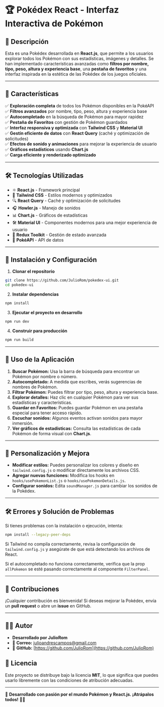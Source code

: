# 🏆 Pokédex React - Interfaz Interactiva de Pokémon

## 📌 Descripción
Esta es una Pokédex desarrollada en **React.js**, que permite a los usuarios explorar todos los Pokémon con sus estadísticas, imágenes y detalles. Se han implementado características avanzadas como **filtros por nombre, tipo, peso, altura y experiencia base**, una **pestaña de favoritos** y una interfaz inspirada en la estética de las Pokédex de los juegos oficiales.

---

## 🚀 **Características**
✅ **Exploración completa** de todos los Pokémon disponibles en la PokéAPI  
✅ **Filtros avanzados** por nombre, tipo, peso, altura y experiencia base  
✅ **Autocompletado** en la búsqueda de Pokémon para mayor rapidez  
✅ **Pestaña de Favoritos** con gestión de Pokémon guardados  
✅ **Interfaz responsiva y optimizada** con **Tailwind CSS** y **Material UI**  
✅ **Gestín eficiente de datos** con **React Query** (caché y optimización de solicitudes)  
✅ **Efectos de sonido y animaciones** para mejorar la experiencia de usuario  
✅ **Gráficos estadísticos** usando **Chart.js**  
✅ **Carga eficiente y renderizado optimizado**  

---

## 🛠 **Tecnologías Utilizadas**
- ⚛️ **React.js** - Framework principal  
- 🎨 **Tailwind CSS** - Estilos modernos y optimizados  
- 🔍 **React Query** - Caché y optimización de solicitudes  
- 🎧 **Howler.js** - Manejo de sonidos  
- 📊 **Chart.js** - Gráficos de estadísticas  
- 🛠 **Material UI** - Componentes modernos para una mejor experiencia de usuario  
- 📛 **Redux Toolkit** - Gestión de estado avanzada  
- 📝 **PokéAPI** - API de datos  

---

## 📆 **Instalación y Configuración**

1. **Clonar el repositorio**
```bash
git clone https://github.com/JulioRom/pokedex-ui.git
cd pokedex-ui
```

2. **Instalar dependencias**
```bash
npm install
```

3. **Ejecutar el proyecto en desarrollo**
```bash
npm run dev
```

4. **Construir para producción**
```bash
npm run build
```

---

## 🔧 **Uso de la Aplicación**
1. **Buscar Pokémon:** Usa la barra de búsqueda para encontrar un Pokémon por nombre o número.  
2. **Autocompletado:** A medida que escribes, verás sugerencias de nombres de Pokémon.  
3. **Filtrar Pokémon:** Puedes filtrar por tipo, peso, altura y experiencia base.  
4. **Explorar detalles:** Haz clic en cualquier Pokémon para ver sus estadísticas y características.  
5. **Guardar en Favoritos:** Puedes guardar Pokémon en una pestaña especial para tener acceso rápido.  
6. **Escuchar sonidos:** Algunos eventos activan sonidos para mayor inmersión.  
7. **Ver gráficos de estadísticas:** Consulta las estadísticas de cada Pokémon de forma visual con **Chart.js**.  

---

## 📝 **Personalización y Mejora**
- **Modificar estilos:** Puedes personalizar los colores y diseño en `tailwind.config.js` o modificar directamente los archivos CSS.
- **Agregar nuevas funciones:** Modifica los hooks en `hooks/usePokemonList.js` o `hooks/usePokemonDetails.js`.
- **Configurar sonidos:** Edita `soundManager.js` para cambiar los sonidos de la Pokédex.

---

## 🛠 **Errores y Solución de Problemas**
Si tienes problemas con la instalación o ejecución, intenta:
```bash
npm install --legacy-peer-deps
```
Si Tailwind no compila correctamente, revisa la configuración de `tailwind.config.js` y asegúrate de que está detectando los archivos de React.

Si el autocompletado no funciona correctamente, verifica que la prop `allPokemon` se esté pasando correctamente al componente `FilterPanel`.

---

## 🤝 **Contribuciones**
¡Cualquier contribución es bienvenida! Si deseas mejorar la Pokédex, envía un **pull request** o abre un **issue** en GitHub.

---

## 👨‍💻 **Autor**

- **Desarrollado por JulioRom**
- 📧 **Correo:** [julioandrescampos@gmail.com](mailto:julioandrescampos@gmail.com)
- 🔗 **GitHub:** [https://github.com/JulioRom](https://github.com/JulioRom)


## 📝 **Licencia**
Este proyecto se distribuye bajo la licencia **MIT**, lo que significa que puedes usarlo libremente con las condiciones de atribución adecuadas.

---
🎉 **Desarrollado con pasión por el mundo Pokémon y React.js. ¡Atrápalos todos!** 🚀🔥
